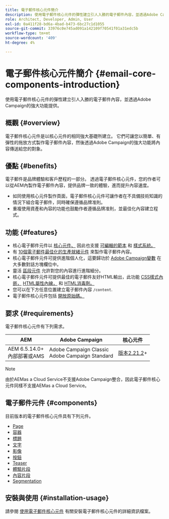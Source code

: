 ```yaml
---
title: 電子郵件核心元件簡介
description: 使用電子郵件核心元件的彈性建立引人入勝的電子郵件內容，並透過Adobe Campaign的強大功能提供。
role: Architect, Developer, Admin, User
exl-id: 0a411f28-bd6a-4bad-b473-6bc27c1d1055
source-git-commit: 33976c0e745ad091a142109f70541f01a31edc5b
workflow-type: tm+mt
source-wordcount: '409'
ht-degree: 4%

---
```



# 電子郵件核心元件簡介 {#email-core-components-introduction}

使用電子郵件核心元件的彈性建立引人入勝的電子郵件內容，並透過Adobe Campaign的強大功能提供。

## 概觀 {#overview}

電子郵件核心元件是以核心元件的相同強大基礎所建立。 它們可讓您以簡單、有彈性的拖放方式製作電子郵件內容，然後透過Adobe Campaign的強大功能將內容傳送給您的對象。

## 優點 {#benefits}

電子郵件是品牌體驗和客戶歷程的一部分。 透過電子郵件核心元件，您的作者可以從AEM內製作電子郵件內容，提供品牌一致的體驗，進而提升內容速度。

* 如同使用核心元件製作頁面，電子郵件核心元件可讓作者在不具備技術知識的情況下組合電子郵件，同時確保遵循品牌准則。
* 重複使用資產和內容的功能也鼓勵作者遵循品牌准則，並最佳化內容建立程式。

## 功能 {#features}

* 核心電子郵件元件以 [核心元件、](/help/introduction.md) 因此也支援 [可編輯的範本](https://experienceleague.adobe.com/docs/experience-manager-cloud-service/sites/authoring/features/templates.html) 和 [樣式系統。](https://experienceleague.adobe.com/docs/experience-manager-cloud-service/content/sites/authoring/features/style-system.html)
* 有 [10個電子郵件最佳化的生產就緒元件](#components) 來製作電子郵件內容。
* 核心電子郵件元件可提供進階個人化，這要歸功於 [Adobe Campaign變數](campaign-variables.md) 在大多數對話方塊欄位中。
* 靈活 [區段元件](/help/email/components/segmentation.md) 允許對您的內容進行進階細分。
* 核心電子郵件元件可提供最佳的電子郵件友好HTML輸出，此功能 [CSS樣式內嵌，](https://github.com/adobe/aem-core-email-components/wiki/CSS-Styles-Inliner:-Technical-documentation) [HTML屬性內線，](https://github.com/adobe/aem-core-email-components/wiki/HTML-Inliner) 和 [HTML消毒劑。](https://github.com/adobe/aem-core-email-components/wiki/HTML-Sanitizing)
* 您可以在下方任意位置建立電子郵件內容 `/content`.
* 電子郵件核心元件包括 [開放原始碼。](https://github.com/adobe/aem-core-email-components)

## 要求 {#requirements}

電子郵件核心元件有下列需求。

| AEM | Adobe Campaign | 核心元件 |
|---|---|---|
| AEM 6.5.14.0+<br>內部部署或AMS | Adobe Campaign Classic<br>Adobe Campaign Standard | [版本2.21.2](/help/versions.md)+ |

>[!NOTE]
>
>由於AEMas a Cloud Service不支援Adobe Campaign整合，因此電子郵件核心元件同樣不支援AEMas a Cloud Service。

## 電子郵件元件 {#components}

目前版本的電子郵件核心元件具有下列元件。

* [Page](components/page.md)
* [容器](components/container.md)
* [標題](components/title.md)
* [文字](components/text.md)
* [影像](components/image.md)
* [按鈕](components/button.md)
* [Teaser](components/teaser.md)
* [體驗片段](components/experience-fragment.md)
* [內容片段](components/content-fragment.md)
* [Segmentation](components/segmentation.md)

## 安裝與使用 {#installation-usage}

請參閱 [使用電子郵件核心元件](using.md) 有關安裝電子郵件核心元件的詳細資訊檔案。
